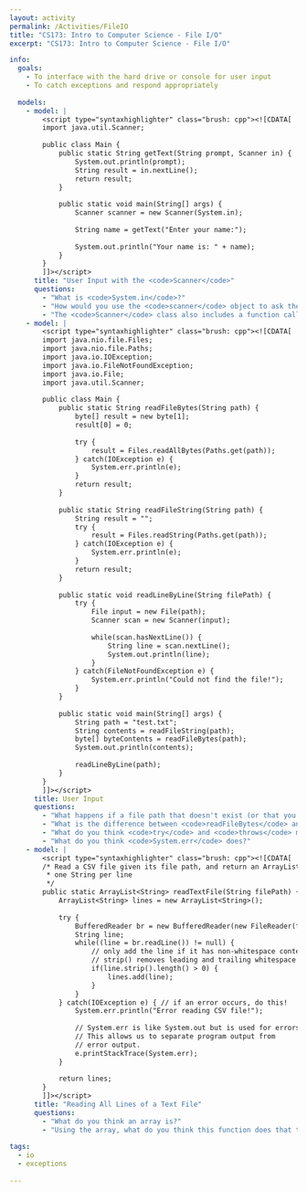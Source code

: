 ```yaml
---
layout: activity
permalink: /Activities/FileIO
title: "CS173: Intro to Computer Science - File I/O"
excerpt: "CS173: Intro to Computer Science - File I/O"

info:
  goals: 
    - To interface with the hard drive or console for user input
    - To catch exceptions and respond appropriately
    
  models:
    - model: |
        <script type="syntaxhighlighter" class="brush: cpp"><![CDATA[
        import java.util.Scanner;
        
        public class Main {            
            public static String getText(String prompt, Scanner in) {
                System.out.println(prompt);
                String result = in.nextLine();
                return result;
            }
            
            public static void main(String[] args) {
                Scanner scanner = new Scanner(System.in);
                
                String name = getText("Enter your name:");
                
                System.out.println("Your name is: " + name);
            }
        }
        ]]></script>          
      title: "User Input with the <code>Scanner</code>"
      questions:
        - "What is <code>System.in</code>?"
        - "How would you use the <code>scanner</code> object to ask the user to enter their grade in the class; keep asking them to enter their grade until it is an A, B, C, D, or F."
        - "The <code>Scanner</code> class also includes a function called `nextInt` which returns a numeric value from the user.  Write a program to ask the user to pick a number from 1 to 10 (again, keep prompting them until the value is within this range)!"
    - model: |
        <script type="syntaxhighlighter" class="brush: cpp"><![CDATA[
        import java.nio.file.Files;
        import java.nio.file.Paths;
        import java.io.IOException;
        import java.io.FileNotFoundException;
        import java.io.File;
        import java.util.Scanner;
        
        public class Main {  
            public static String readFileBytes(String path) {
                byte[] result = new byte[1];
                result[0] = 0;
                
                try {
                    result = Files.readAllBytes(Paths.get(path));
                } catch(IOException e) {
                    System.err.println(e);
                }
                return result;
            }
            
            public static String readFileString(String path) {
                String result = "";
                try {
                    result = Files.readString(Paths.get(path));
                } catch(IOException e) {
                    System.err.println(e);
                }
                return result;
            }
            
            public static void readLineByLine(String filePath) {
                try {
                    File input = new File(path);
                    Scanner scan = new Scanner(input);
                    
                    while(scan.hasNextLine()) {
                        String line = scan.nextLine();
                        System.out.println(line);
                    }
                } catch(FileNotFoundException e) {
                    System.err.println("Could not find the file!");
                }            
            }
            
            public static void main(String[] args) {
                String path = "test.txt";
                String contents = readFileString(path);
                byte[] byteContents = readFileBytes(path);
                System.out.println(contents);
                
                readLineByLine(path);
            }
        }
        ]]></script>          
      title: User Input
      questions:
        - "What happens if a file path that doesn't exist (or that you don't have permission to open) is passed to <code>readFileString</code> or <code>readFileBytes</code>?"
        - "What is the difference between <code>readFileBytes</code> and <code>readFileString</code>?"
        - "What do you think <code>try</code> and <code>throws</code> mean?"
        - "What do you think <code>System.err</code> does?"
    - model: |
        <script type="syntaxhighlighter" class="brush: cpp"><![CDATA[
        /* Read a CSV file given its file path, and return an ArrayList of Strings, 
         * one String per line 
         */
        public static ArrayList<String> readTextFile(String filePath) {
            ArrayList<String> lines = new ArrayList<String>();
            
            try {
                BufferedReader br = new BufferedReader(new FileReader(filePath));
                String line;
                while((line = br.readLine()) != null) {
                    // only add the line if it has non-whitespace content
                    // strip() removes leading and trailing whitespace
                    if(line.strip().length() > 0) { 
                        lines.add(line);
                    }
                }
            } catch(IOException e) { // if an error occurs, do this!
                System.err.println("Error reading CSV file!");
                
                // System.err is like System.out but is used for errors
                // This allows us to separate program output from 
                // error output.
                e.printStackTrace(System.err);
            }
            
            return lines;
        }
        ]]></script>          
      title: "Reading All Lines of a Text File"
      questions:
        - "What do you think an array is?"
        - "Using the array, what do you think this function does that the <code>readLineByLine</code> function above does not do?"
        
tags:
  - io
  - exceptions
  
---
```


